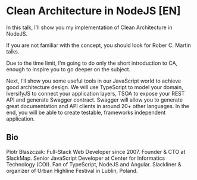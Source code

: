 # Clean Architecture in NodeJS [EN]

In this talk, I’ll show you my implementation of Clean Architecture in NodeJS. 

If you are not familiar with the concept, you should look for Rober C. Martin talks. 

Due to the time limit, I’m going to do only the short introduction to CA, enough to inspire you to go deeper on the subject. 

Next, I’ll show you some useful tools in our JavaScript world to achieve good architecture design. We will use TypeScript to model your domain, IversifyJS to connect your application layers, TSOA to expose your REST API and generate Swagger contract. Swagger will allow you to generate great documentation and API clients in around 20+ other languages. In the end, you will be able to create testable, frameworks independent application.

## Bio
Piotr Błaszczak: Full-Stack Web Developer since 2007. Founder & CTO at SlackMap. Senior JavaScript Developer at Center for Informatics Technology (COI). Fan of TypeScript, NodeJS and Angular. Slackliner & organizer of Urban Highline Festival in Lublin, Poland.
